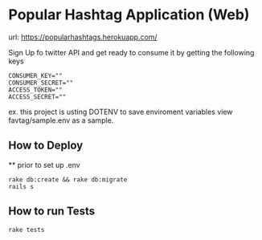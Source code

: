 # Popular Hashtag Application (Web)
url: https://popularhashtags.herokuapp.com/

Sign Up fo twitter API and get ready to consume it by getting the following keys

```
CONSUMER_KEY=""
CONSUMER_SECRET=""
ACCESS_TOKEN=""
ACCESS_SECRET=""
```
ex. this project is usting DOTENV to save enviroment variables view favtag/sample.env as a sample.

## How to Deploy
** prior to set up .env
```
rake db:create && rake db:migrate
rails s
```

## How to run Tests
```
rake tests
```
